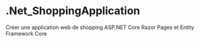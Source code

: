 # .Net_ShoppingApplication
Créer une application web de shopping ASP.NET Core Razor Pages et Entity Framework Core
